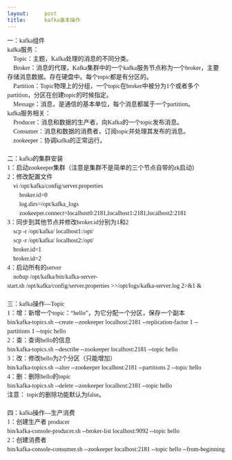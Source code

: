 ```yaml
---
layout:     post
title:      kafka基本操作
---
```

<div id="article_content" class="article_content clearfix csdn-tracking-statistics" data-pid="blog" data-mod="popu_307" data-dsm="post">
								            <link rel="stylesheet" href="https://csdnimg.cn/release/phoenix/template/css/ck_htmledit_views-f76675cdea.css">
						<div class="htmledit_views" id="content_views">
                
<div style="font-family:'微软雅黑';font-size:14px;line-height:21px;">一：kafka组件</div>
<div style="font-family:'微软雅黑';font-size:14px;line-height:21px;">
<div style="background-color:inherit;">kafka服务： </div>
<div style="background-color:inherit;">    Topic：主题，Kafka处理的消息的不同分类。 </div>
<div style="background-color:inherit;">    Broker：消息的代理，Kafka集群中的一个kafka服务节点称为一个broker，主要存储消息数据。存在硬盘中。每个topic都是有分区的。 </div>
<div style="background-color:inherit;">    Partition：Topic物理上的分组，一个topic在broker中被分为1个或者多个partition，分区在创建topic的时候指定。 </div>
<div style="background-color:inherit;">    Message：消息，是通信的基本单位，每个消息都属于一个partition。 <span style="line-height:1.5;background-color:inherit;"> </span></div>
<div style="background-color:inherit;"><span style="line-height:1.5;background-color:inherit;">kafka服务相关： </span></div>
<div style="background-color:inherit;">    Producer：消息和数据的生产者，向Kafka的一个topic发布消息。 </div>
<div style="background-color:inherit;">    Consumer：消息和数据的消费者，订阅topic并处理其发布的消息。 </div>
<div style="background-color:inherit;">    zookeeper：协调kafka的正常运行。</div>
</div>
<div style="font-family:'微软雅黑';font-size:14px;line-height:21px;"><br style="background-color:inherit;"></div>
<div style="font-family:'微软雅黑';font-size:14px;line-height:21px;">二：kafka的集群安装</div>
<div style="font-family:'微软雅黑';font-size:14px;line-height:21px;">1：启动zookeeper集群（注意是集群不是简单的三个节点自带的zk启动）</div>
<div style="font-family:'微软雅黑';font-size:14px;line-height:21px;">2：修改配置文件</div>
<div style="font-family:'微软雅黑';font-size:14px;line-height:21px;">
<div style="background-color:inherit;">    vi /opt/kafka/config/server.properties </div>
<div style="background-color:inherit;">        broker.id=0 </div>
</div>
<div style="font-family:'微软雅黑';font-size:14px;line-height:21px;">        <span style="line-height:1.5;background-color:inherit;">log.dirs=/opt/kafka_logs</span></div>
<div style="font-family:'微软雅黑';font-size:14px;line-height:21px;">        <span style="line-height:1.5;background-color:inherit;">zookeeper.connect=localhost0:2181,localhost1:2181,localhost2:2181</span></div>
<div style="font-family:'微软雅黑';font-size:14px;line-height:21px;"><span style="line-height:1.5;background-color:inherit;">3：同步到其他节点并修改</span><span style="line-height:1.5;background-color:inherit;">broker.id分别为1和2</span></div>
<div style="font-family:'微软雅黑';font-size:14px;line-height:21px;"><span style="line-height:1.5;background-color:inherit;">    </span><span style="line-height:1.5;background-color:inherit;">scp -r /opt/kafka/ localhost1</span><span style="line-height:1.5;background-color:inherit;">:/opt/ </span></div>
<div style="font-family:'微软雅黑';font-size:14px;line-height:21px;"><span style="line-height:1.5;background-color:inherit;">    scp -r /opt/kafka/ localhost2</span><span style="line-height:1.5;background-color:inherit;">:/opt/ </span></div>
<div style="font-family:'微软雅黑';font-size:14px;line-height:21px;"><span style="line-height:1.5;background-color:inherit;">    broker.id=1 </span></div>
<div style="font-family:'微软雅黑';font-size:14px;line-height:21px;"><span style="line-height:1.5;background-color:inherit;">    broker.id=2</span></div>
<div style="font-family:'微软雅黑';font-size:14px;line-height:21px;"><span style="line-height:1.5;background-color:inherit;">4：启动所有的server</span></div>
<div style="font-family:'微软雅黑';font-size:14px;line-height:21px;"><span style="line-height:1.5;background-color:inherit;">    </span><span style="line-height:1.5;background-color:inherit;">nohup /opt/kafka/bin/kafka-server-start.sh /opt/kafka/config/server.properties &gt;&gt;/opt/logs/kafka-server.log 2&gt;&amp;1 &amp;</span></div>
<div style="font-family:'微软雅黑';font-size:14px;line-height:21px;"><span style="line-height:1.5;background-color:inherit;"><br style="background-color:inherit;"></span></div>
<div style="font-family:'微软雅黑';font-size:14px;line-height:21px;"><span style="line-height:1.5;background-color:inherit;">三：kafka操作---Topic</span></div>
<div style="font-family:'微软雅黑';font-size:14px;line-height:21px;">1：增：新增一个topic：“hello”，为它分配一个分区，保存一个副本</div>
<div style="font-family:'微软雅黑';font-size:14px;line-height:21px;">
<div style="background-color:inherit;">bin/kafka-topics.sh --create --zookeeper localhost:2181 --replication-factor 1 --partitions 1 --topic hello</div>
</div>
<div style="font-family:'微软雅黑';font-size:14px;line-height:21px;">
<div style="background-color:inherit;">2：查：查询hello的信息 </div>
</div>
<div style="font-family:'微软雅黑';font-size:14px;line-height:21px;">
<div style="background-color:inherit;">bin/kafka-topics.sh --describe --zookeeper localhost:2181 --topic hello</div>
</div>
<div style="font-family:'微软雅黑';font-size:14px;line-height:21px;">3：改：修改hello为2个分区（只能增加）</div>
<div style="font-family:'微软雅黑';font-size:14px;line-height:21px;">
<div style="background-color:inherit;">bin/kafka-topics.sh --alter --zookeeper localhost:2181 --partitions 2 --topic hello  </div>
</div>
<div style="font-family:'微软雅黑';font-size:14px;line-height:21px;"><span style="line-height:1.5;background-color:inherit;">4：删：删除hello的topic</span></div>
<div style="font-family:'微软雅黑';font-size:14px;line-height:21px;">
<div style="background-color:inherit;">bin/kafka-topics.sh --delete --zookeeper localhost:2181 --topic hello</div>
<div style="background-color:inherit;">注意： topic的删除功能默认为false。</div>
</div>
<div style="font-family:'微软雅黑';font-size:14px;line-height:21px;"><br style="background-color:inherit;"></div>
<div style="font-family:'微软雅黑';font-size:14px;line-height:21px;">四：kafka操作---生产消费</div>
<div style="font-family:'微软雅黑';font-size:14px;line-height:21px;">1：创建生产者 producer</div>
<div style="font-family:'微软雅黑';font-size:14px;line-height:21px;">
<div style="background-color:inherit;">bin/kafka-console-producer.sh --broker-list localhost:9092 --topic hello</div>
<div style="background-color:inherit;">2：创建消费者</div>
<div style="background-color:inherit;"><span style="line-height:1.5;background-color:inherit;">bin/kafka-console-consumer.sh --zookeeper localhost:2181 --topic hello --from-beginning</span></div>
<div><span style="line-height:1.5;background-color:inherit;"><br></span></div>
</div>
            </div>
                </div>